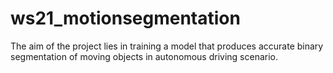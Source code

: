# ws21_motionsegmentation

The aim of the project lies in training a model that produces accurate binary segmentation of moving objects in autonomous driving scenario. 